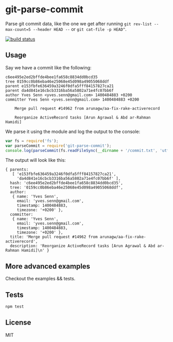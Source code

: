 # git-parse-commit

Parse git commit data, like the one we get after running `git rev-list --max-count=5 --header HEAD --` or `git cat-file -p HEAD^`.

[![build status](https://secure.travis-ci.org/alessioalex/git-parse-commit.png)](http://travis-ci.org/alessioalex/git-parse-commit)

## Usage

Say we have a commit like the following:

```
c6ee495e2ed2bffde4bee1fa658c8834dd0bcd35
tree 0159cc0b86eba46e25068e45d098a49055068ddf
parent e153fbfe636459a3246f0dfa5fff84157827ca21
parent da4d841e16cbcb3316ba56a5802a71e4fc07bb6f
author Yves Senn <yves.senn@gmail.com> 1400484883 +0200
committer Yves Senn <yves.senn@gmail.com> 1400484883 +0200

    Merge pull request #14962 from arunagw/aa-fix-rake-activerecord
    
    Reorganize ActiveRecord tasks [Arun Agrawal & Abd ar-Rahman Hamidi]
```

We parse it using the module and log the output to the console:

```js
var fs = require('fs');
var parseCommit = require('git-parse-commit');
console.log(parseCommit(fs.readFileSync(__dirname + '/commit.txt', 'utf8')));
```

The output will look like this:

```
{ parents:
   [ 'e153fbfe636459a3246f0dfa5fff84157827ca21',
     'da4d841e16cbcb3316ba56a5802a71e4fc07bb6f' ],
  hash: 'c6ee495e2ed2bffde4bee1fa658c8834dd0bcd35',
  tree: '0159cc0b86eba46e25068e45d098a49055068ddf',
  author:
   { name: 'Yves Senn',
     email: 'yves.senn@gmail.com',
     timestamp: 1400484883,
     timezone: '+0200' },
  committer:
   { name: 'Yves Senn',
     email: 'yves.senn@gmail.com',
     timestamp: 1400484883,
     timezone: '+0200' },
  title: 'Merge pull request #14962 from arunagw/aa-fix-rake-activerecord',
  description: 'Reorganize ActiveRecord tasks [Arun Agrawal & Abd ar-Rahman Hamidi]\n' }
```

## More advanced examples

Checkout the examples && tests.

## Tests

```bash
npm test
```

## License

MIT
